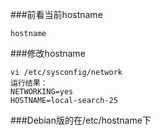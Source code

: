 ###前看当前hostname

    hostname
    
###修改hostname

    vi /etc/sysconfig/network
    运行结果：
    NETWORKING=yes
    HOSTNAME=local-search-25
    
###Debian版的在/etc/hostname下